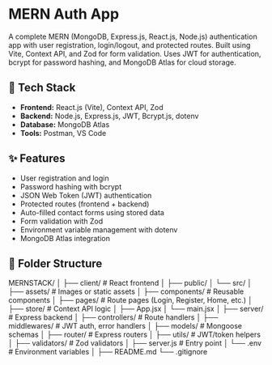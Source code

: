 # MERN Auth App

A complete MERN (MongoDB, Express.js, React.js, Node.js) authentication app with user registration, login/logout, and protected routes. Built using Vite, Context API, and Zod for form validation. Uses JWT for authentication, bcrypt for password hashing, and MongoDB Atlas for cloud storage.

## 🔧 Tech Stack

- **Frontend:** React.js (Vite), Context API, Zod
- **Backend:** Node.js, Express.js, JWT, Bcrypt.js, dotenv
- **Database:** MongoDB Atlas
- **Tools:** Postman, VS Code

## ✨ Features

- User registration and login
- Password hashing with bcrypt
- JSON Web Token (JWT) authentication
- Protected routes (frontend + backend)
- Auto-filled contact forms using stored data
- Form validation with Zod
- Environment variable management with dotenv
- MongoDB Atlas integration

## 📁 Folder Structure

MERNSTACK/
│
├── client/ # React frontend
│ ├── public/
│ └── src/
│ ├── assets/ # Images or static assets
│ ├── components/ # Reusable components
│ ├── pages/ # Route pages (Login, Register, Home, etc.)
│ ├── store/ # Context API logic
│ ├── App.jsx
│ └── main.jsx
│
├── server/ # Express backend
│ ├── controllers/ # Route handlers
│ ├── middlewares/ # JWT auth, error handlers
│ ├── models/ # Mongoose schemas
│ ├── router/ # Express routers
│ ├── utils/ # JWT/token helpers
│ ├── validators/ # Zod validators
│ ├── server.js # Entry point
│ └── .env # Environment variables
│
├── README.md
└── .gitignore

